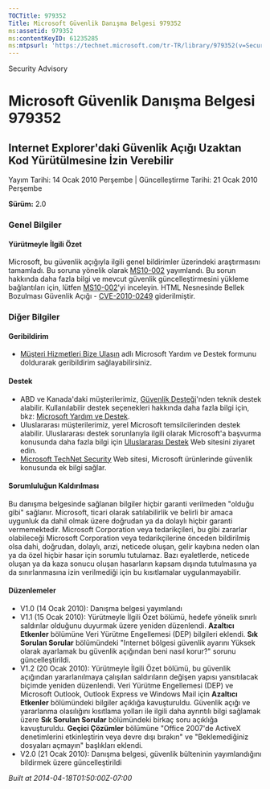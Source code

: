 ```yaml
---
TOCTitle: 979352
Title: Microsoft Güvenlik Danışma Belgesi 979352
ms:assetid: 979352
ms:contentKeyID: 61235285
ms:mtpsurl: 'https://technet.microsoft.com/tr-TR/library/979352(v=Security.10)'
---
```


Security Advisory

Microsoft Güvenlik Danışma Belgesi 979352
=========================================

Internet Explorer'daki Güvenlik Açığı Uzaktan Kod Yürütülmesine İzin Verebilir
------------------------------------------------------------------------------

Yayım Tarihi: 14 Ocak 2010 Perşembe | Güncelleştirme Tarihi: 21 Ocak 2010 Perşembe

**Sürüm:** 2.0

### Genel Bilgiler

#### Yürütmeyle İlgili Özet

Microsoft, bu güvenlik açığıyla ilgili genel bildirimler üzerindeki araştırmasını tamamladı. Bu soruna yönelik olarak [MS10-002](http://go.microsoft.com/fwlink/?linkid=179104) yayımlandı. Bu sorun hakkında daha fazla bilgi ve mevcut güvenlik güncelleştirmesini yükleme bağlantıları için, lütfen [MS10-002](http://go.microsoft.com/fwlink/?linkid=179104)'yi inceleyin. HTML Nesnesinde Bellek Bozulması Güvenlik Açığı - [CVE-2010-0249](http://www.cve.mitre.org/cgi-bin/cvename.cgi?name=cve-2010-0249) giderilmiştir.

### Diğer Bilgiler

#### Geribildirim

-   [Müşteri Hizmetleri Bize Ulaşın](https://support.microsoft.com/common/survey.aspx?scid=sw;en;1257&amp;showpage=1&amp;ws=technet&amp;sd=tech) adlı Microsoft Yardım ve Destek formunu doldurarak geribildirim sağlayabilirsiniz.

#### Destek

-   ABD ve Kanada'daki müşterilerimiz, [Güvenlik Desteği](http://go.microsoft.com/fwlink/?linkid=21131)'nden teknik destek alabilir. Kullanılabilir destek seçenekleri hakkında daha fazla bilgi için, bkz: [Microsoft Yardım ve Destek](http://support.microsoft.com/).
-   Uluslararası müşterilerimiz, yerel Microsoft temsilcilerinden destek alabilir. Uluslararası destek sorunlarıyla ilgili olarak Microsoft'a başvurma konusunda daha fazla bilgi için [Uluslararası Destek](http://go.microsoft.com/fwlink/?linkid=21155) Web sitesini ziyaret edin.
-   [Microsoft TechNet Security](http://go.microsoft.com/fwlink/?linkid=21132) Web sitesi, Microsoft ürünlerinde güvenlik konusunda ek bilgi sağlar.

#### Sorumluluğun Kaldırılması

Bu danışma belgesinde sağlanan bilgiler hiçbir garanti verilmeden "olduğu gibi" sağlanır. Microsoft, ticari olarak satılabilirlik ve belirli bir amaca uygunluk da dahil olmak üzere doğrudan ya da dolaylı hiçbir garanti vermemektedir. Microsoft Corporation veya tedarikçileri, bu gibi zararlar olabileceği Microsoft Corporation veya tedarikçilerine önceden bildirilmiş olsa dahi, doğrudan, dolaylı, arızi, neticede oluşan, gelir kaybına neden olan ya da özel hiçbir hasar için sorumlu tutulamaz. Bazı eyaletlerde, neticede oluşan ya da kaza sonucu oluşan hasarların kapsam dışında tutulmasına ya da sınırlanmasına izin verilmediği için bu kısıtlamalar uygulanmayabilir.

#### Düzenlemeler

-   V1.0 (14 Ocak 2010): Danışma belgesi yayımlandı
-   V1.1 (15 Ocak 2010): Yürütmeyle İlgili Özet bölümü, hedefe yönelik sınırlı saldırılar olduğunu duyurmak üzere yeniden düzenlendi. **Azaltıcı Etkenler** bölümüne Veri Yürütme Engellemesi (DEP) bilgileri eklendi. **Sık Sorulan Sorular** bölümündeki "Internet bölgesi güvenlik ayarını Yüksek olarak ayarlamak bu güvenlik açığından beni nasıl korur?" sorunu güncelleştirildi.
-   V1.2 (20 Ocak 2010): Yürütmeyle İlgili Özet bölümü, bu güvenlik açığından yararlanılmaya çalışılan saldırıların değişen yapısı yansıtılacak biçimde yeniden düzenlendi. Veri Yürütme Engellemesi (DEP) ve Microsoft Outlook, Outlook Express ve Windows Mail için **Azaltıcı Etkenler** bölümündeki bilgiler açıklığa kavuşturuldu. Güvenlik açığı ve yararlanma olasılığını kısıtlama yolları ile ilgili daha ayrıntılı bilgi sağlamak üzere **Sık Sorulan Sorular** bölümündeki birkaç soru açıklığa kavuşturuldu. **Geçici Çözümler** bölümüne "Office 2007'de ActiveX denetimlerini etkinleştirin veya devre dışı bırakın" ve "Beklemediğiniz dosyaları açmayın" başlıkları eklendi.
-   V2.0 (21 Ocak 2010): Danışma belgesi, güvenlik bülteninin yayımlandığını bildirmek üzere güncelleştirildi

*Built at 2014-04-18T01:50:00Z-07:00*

